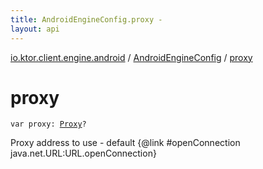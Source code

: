 ```yaml
---
title: AndroidEngineConfig.proxy - 
layout: api
---
```


<div class='api-docs-breadcrumbs'><a href="../index.html">io.ktor.client.engine.android</a> / <a href="index.html">AndroidEngineConfig</a> / <a href="./proxy.html">proxy</a></div>

# proxy

<div class="signature"><code><span class="keyword">var </span><span class="identifier">proxy</span><span class="symbol">: </span><a href="http://docs.oracle.com/javase/6/docs/api/java/net/Proxy.html"><span class="identifier">Proxy</span></a><span class="symbol">?</span></code></div>

Proxy address to use - default {@link #openConnection java.net.URL:URL.openConnection}

